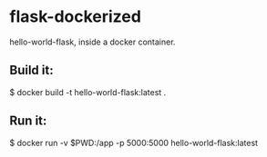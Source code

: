 # flask-dockerized

hello-world-flask, inside a docker container. 

## Build it:
$ docker build -t hello-world-flask:latest .

## Run it:
$ docker run -v $PWD:/app  -p 5000:5000 hello-world-flask:latest

